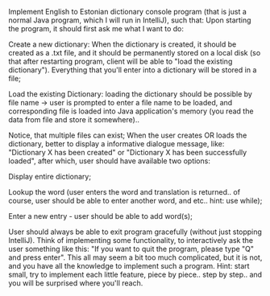 Implement English to Estonian dictionary console program (that is just a normal Java program, which I will run in IntelliJ), such that:
Upon starting the program, it should first ask me what I want to do:

Create a new dictionary: When the dictionary is created, it should be created as a .txt file, and it should be permanently
stored on a local disk (so that after restarting program, client will be able to "load the existing dictionary").
Everything that you'll enter into a dictionary will be stored in a file;

Load the existing Dictionary: loading the dictionary should be possible by file name -> user is prompted to enter a file name to be loaded, and corresponding file is loaded into Java application's memory (you read the data from file and store it somewhere).. 

Notice, that multiple files can exist;
When the user creates OR loads the dictionary, better to display a informative dialogue message, like: "Dictionary X has been created" or "Dictionary X has been successfully loaded", after which, user should have available two options:

Display entire dictionary;

Lookup the word (user enters the word and translation is returned.. of course, user should be able to enter another word, and etc.. hint: use while);

Enter a new entry - user should be able to add word(s);

User should always be able to exit program gracefully (without just stopping IntelliJ). Think of implementing some functionality, to interactively ask the user something like this: "If you want to quit the program, please type "Q" and press enter".
This all may seem a bit too much complicated, but it is not, and you have all the knowledge to implement such a program.
Hint: start small, try to implement each little feature, piece by piece.. step by step.. and you will be surprised where you'll reach.
